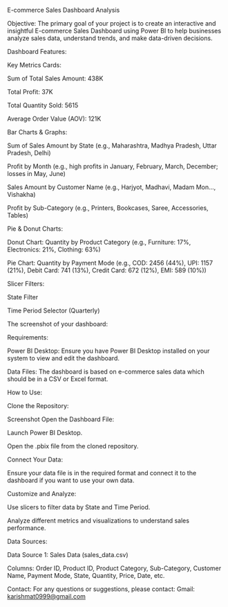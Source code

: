 E-commerce Sales Dashboard Analysis

Objective: The primary goal of your project is to create an interactive and insightful E-commerce Sales Dashboard using Power BI to help businesses analyze sales data, understand trends, and make data-driven decisions.

Dashboard Features:

Key Metrics Cards:

Sum of Total Sales Amount: 438K

Total Profit: 37K

Total Quantity Sold: 5615

Average Order Value (AOV): 121K

Bar Charts & Graphs:

Sum of Sales Amount by State (e.g., Maharashtra, Madhya Pradesh, Uttar Pradesh, Delhi)

Profit by Month (e.g., high profits in January, February, March, December; losses in May, June)

Sales Amount by Customer Name (e.g., Harjyot, Madhavi, Madam Mon…, Vishakha)

Profit by Sub-Category (e.g., Printers, Bookcases, Saree, Accessories, Tables)

Pie & Donut Charts:

Donut Chart: Quantity by Product Category (e.g., Furniture: 17%, Electronics: 21%, Clothing: 63%)

Pie Chart: Quantity by Payment Mode (e.g., COD: 2456 (44%), UPI: 1157 (21%), Debit Card: 741 (13%), Credit Card: 672 (12%), EMI: 589 (10%))

Slicer Filters:

State Filter

Time Period Selector (Quarterly)

The screenshot of your dashboard:


Requirements:

Power BI Desktop: Ensure you have Power BI Desktop installed on your system to view and edit the dashboard.

Data Files: The dashboard is based on e-commerce sales data which should be in a CSV or Excel format.

How to Use:

Clone the Repository:

Screenshot 
Open the Dashboard File:

Launch Power BI Desktop.

Open the .pbix file from the cloned repository.

Connect Your Data:

Ensure your data file is in the required format and connect it to the dashboard if you want to use your own data.

Customize and Analyze:

Use slicers to filter data by State and Time Period.

Analyze different metrics and visualizations to understand sales performance.

Data Sources:

Data Source 1: Sales Data (sales_data.csv)

Columns: Order ID, Product ID, Product Category, Sub-Category, Customer Name, Payment Mode, State, Quantity, Price, Date, etc.

Contact: For any questions or suggestions, please contact: Gmail: karishmat0999@gmail.com
